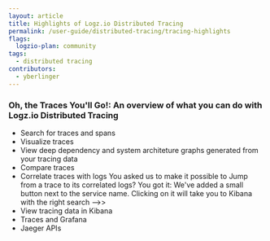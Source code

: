 ```yaml
---
layout: article
title: Highlights of Logz.io Distributed Tracing
permalink: /user-guide/distributed-tracing/tracing-highlights
flags:
  logzio-plan: community
tags:
  - distributed tracing
contributors:
  - yberlinger
---
```

### Oh, the Traces You'll Go!: An overview of what you can do with Logz.io Distributed Tracing

* Search for traces and spans
* Visualize traces
* View deep dependency and system architeture graphs generated from your tracing data
* Compare traces
* Correlate traces with logs
  You asked us to make it possible to Jump from a trace to its correlated logs? 
  You got it: We've added a small button next to the service name.  Clicking on it will take you to Kibana with the right search -->>
* View tracing data in Kibana 
* Traces and Grafana
* Jaeger APIs
